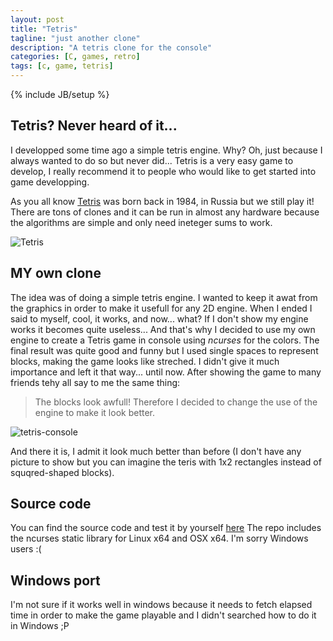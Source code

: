 ```yaml
---
layout: post
title: "Tetris"
tagline: "just another clone"
description: "A tetris clone for the console"
categories: [C, games, retro]
tags: [c, game, tetris]
---
```

{% include JB/setup %}

## Tetris? Never heard of it...
I developped some time ago a simple tetris engine. Why? Oh, just because I always wanted to do so but never did... Tetris is a very easy game to develop, I really recommend it to people who would like to get started into game developping.

As you all know [Tetris](http://en.wikipedia.org/wiki/Tetris) was born back in 1984, in Russia but we still play it! There are tons of clones and it can be run in almost any hardware because the algorithms are simple and only need ineteger sums to work.

![Tetris]({{BASE_PATH}}/img/posts/tetris-pc.jpg)

## MY own clone
The idea was of doing a simple tetris engine. I wanted to keep it awat from the graphics in order to make it usefull for any 2D engine.
When I ended I said to myself, cool, it works, and now... what?
If I don't show my engine works it becomes quite useless... And that's why I decided to use my own engine to create a Tetris game in console using _ncurses_ for the colors.
The final result was quite good and funny but I used single spaces to represent blocks, making the game looks like streched. I didn't give it much importance and left it that way... until now.
After showing the game to many friends tehy all say to me the same thing:
>The blocks look awfull!
Therefore I decided to change the use of the engine to make it look better.

![tetris-console]({{BASE_PATH}}/img/posts/tetris-console.png)

And there it is, I admit it look much better than before (I don't have any picture to show but you can imagine the teris with 1x2 rectangles instead of squqred-shaped blocks).

## Source code
You can find the source code and test it by yourself [here](https://github.com/posva/tetris)
The repo includes the ncurses static library for Linux x64 and OSX x64. I'm sorry Windows users :(

## Windows port
I'm not sure if it works well in windows because it needs to fetch elapsed time in order to make the game playable and I didn't searched how to do it in Windows ;P

